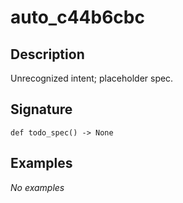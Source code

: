 # auto_c44b6cbc

## Description
Unrecognized intent; placeholder spec.

## Signature
```
def todo_spec() -> None
```

## Examples
_No examples_
